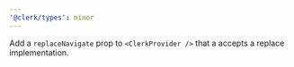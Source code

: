 ```yaml
---
'@clerk/types': minor
---
```


Add a `replaceNavigate` prop to `<ClerkProvider />` that a accepts a replace implementation.
